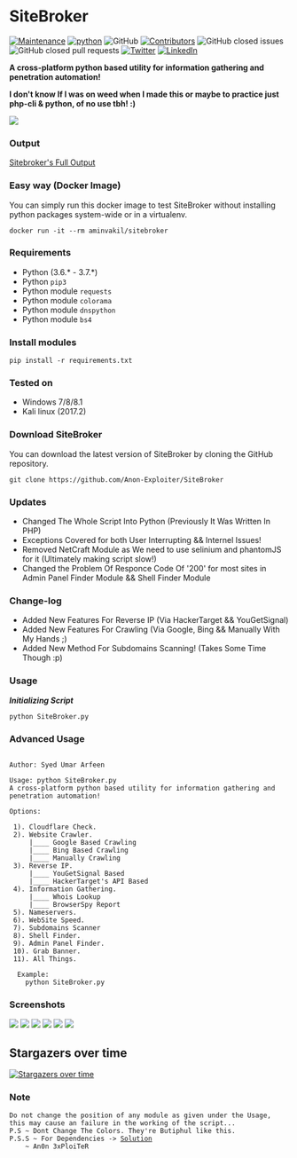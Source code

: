 # SiteBroker

[![Maintenance](https://img.shields.io/badge/Maintained%3F-yes-green.svg)](https://GitHub.com/Anon-Exploiter/SiteBroker.js/graphs/commit-activity)
[![python](https://img.shields.io/badge/python-3.7-blue.svg)](https://www.python.org/downloads/)
![GitHub](https://img.shields.io/github/license/Anon-Exploiter/SiteBroker)
[![Contributors][contributors-shield]][contributors-url]
![GitHub closed issues](https://img.shields.io/github/issues-closed/Anon-Exploiter/SiteBroker)
![GitHub closed pull requests](https://img.shields.io/github/issues-pr-closed/Anon-Exploiter/SiteBroker)
[![Twitter](https://img.shields.io/twitter/url/https/twitter.com/cloudposse.svg?style=social&label=Follow%20%40syed_umar)](https://twitter.com/syed__umar)
[![LinkedIn][linkedin-shield]][linkedin-url]

[contributors-shield]: https://img.shields.io/github/contributors/Anon-Exploiter/SiteBroker.svg?style=flat-square
[contributors-url]: https://github.com/Anon-Exploiter/SiteBroker/graphs/contributors
[issues-shield]: https://img.shields.io/github/issues/Anon-Exploiter/SiteBroker.svg?style=flat-square
[issues-url]: https://github.com/Anon-Exploiter/SiteBroker/issues
[linkedin-shield]: https://img.shields.io/badge/-LinkedIn-black.svg?style=flat-square&logo=linkedin&colorB=555
[linkedin-url]: https://www.linkedin.com/in/syedumararfeen/

**A cross-platform python based utility for information gathering and penetration automation!**

**I don't know If I was on weed when I made this or maybe to practice just php-cli & python, of no use tbh! :)**

<img src="https://i.imgur.com/9KubVzA.png" />

### Output
<a href="https://github.com/Anon-Exploiter/SiteBroker/blob/master/output.txt" target="_blank">Sitebroker's Full Output</a>

### Easy way (Docker Image)
You can simply run this docker image to test SiteBroker without installing python packages system-wide or in a virtualenv.

    docker run -it --rm aminvakil/sitebroker

### Requirements

- Python (3.6.* - 3.7.*)
- Python `pip3`
- Python module `requests`
- Python module `colorama`
- Python module `dnspython`
- Python module `bs4`

### Install modules

	pip install -r requirements.txt
	
### Tested on

- Windows 7/8/8.1
- Kali linux (2017.2)
 
### Download SiteBroker

You can download the latest version of SiteBroker by cloning the GitHub repository.

	git clone https://github.com/Anon-Exploiter/SiteBroker
	
### Updates

- Changed The Whole Script Into Python (Previously It Was Written In PHP)
- Exceptions Covered for both User Interrupting && Internel Issues!
- Removed NetCraft Module as We need to use selinium and phantomJS for it (Ultimately making script slow!)
- Changed the Problem Of Responce Code Of '200' for most sites in Admin Panel Finder Module && Shell Finder Module


### Change-log

- Added New Features For Reverse IP (Via HackerTarget && YouGetSignal)
- Added New Features For Crawling (Via Google, Bing && Manually With My Hands ;) 
- Added New Method For Subdomains Scanning! (Takes Some Time Though :p)


### Usage

***Initializing Script***

	python SiteBroker.py
	

### Advanced Usage

<pre><code>
Author: Syed Umar Arfeen 

Usage: python SiteBroker.py
A cross-platform python based utility for information gathering and penetration automation!

Options:

 1). Cloudflare Check.
 2). Website Crawler.
  	 |____ Google Based Crawling
 	 |____ Bing Based Crawling
 	 |____ Manually Crawling
 3). Reverse IP.
  	 |____ YouGetSignal Based
 	 |____ HackerTarget's API Based
 4). Information Gathering.
  	 |____ Whois Lookup
 	 |____ BrowserSpy Report
 5). Nameservers.
 6). WebSite Speed.
 7). Subdomains Scanner
 8). Shell Finder.
 9). Admin Panel Finder.
 10). Grab Banner.
 11). All Things.
  
  Example:
	python SiteBroker.py
</code></pre>

### Screenshots

<img src="https://i.imgur.com/RSrESbB.png" />
<img src="https://i.imgur.com/sBZ0n5i.png" />
<img src="https://i.imgur.com/a6DsVOP.png" />
<img src="https://i.imgur.com/noKnHfJ.png" />
<img src="https://i.imgur.com/3iIdnto.png" />
<img src="https://i.imgur.com/cjS9SOV.png" />

## Stargazers over time
[![Stargazers over time](https://starchart.cc/Anon-Exploiter/SiteBroker.svg)](https://starchart.cc/Anon-Exploiter/SiteBroker)


### Note 
<pre><code>Do not change the position of any module as given under the Usage, this may cause an failure in the working of the script...
P.S ~ Dont Change The Colors. They're Butiphul like this.
P.S.S ~ For Dependencies -> <a href="https://github.com/Anon-Exploiter/SiteBroker/issues/4#issuecomment-421292969" target="_blank">Solution</a>
	~ An0n 3xPloiTeR
</code></pre>
